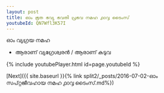```yaml
---
layout: post
title: ഓം ഭൂത ഭവ്യ ഭവതി പ്രഭവ നമഹ ൧൦൮ ടൈംസ്
youtubeId: QN7Wfl3K57I
---
```

 
 
 ഓം വ്യഗ്രയ നമഹ 
 
 -  ആരാണ് വ്യഗ്രേശ്വരൻ / ആരാണ് കടുവ 
 
  
 
  
 
 
 
 
 
 


{% include youtubePlayer.html id=page.youtubeId %}
 
[Next]({{ site.baseurl }}{% link  split2/_posts/2016-07-02-ഓം സപ്റ്റജീവഹായ നമഹ ൧൦൮ ടൈംസ്.md%})
 
